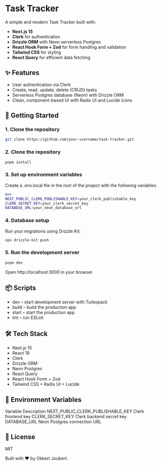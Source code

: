 # Task Tracker

A simple and modern Task Tracker built with:

-   **Next.js 15**
-   **Clerk** for authentication
-   **Drizzle ORM** with Neon serverless Postgres
-   **React Hook Form + Zod** for form handling and validation
-   **Tailwind CSS** for styling
-   **React Query** for efficient data fetching

## ✨ Features

-   User authentication via Clerk
-   Create, read, update, delete (CRUD) tasks
-   Serverless Postgres database (Neon) with Drizzle ORM
-   Clean, component-based UI with Radix UI and Lucide icons

## 🚀 Getting Started

### 1. Clone the repository

```bash
git clone https://github.com/your-username/task-tracker.git
```

### 2. Clone the repository

```bash
pnpm install
```

### 3. Set up environment variables

Create a .env.local file in the root of the project with the following variables:

```bash
env
NEXT_PUBLIC_CLERK_PUBLISHABLE_KEY=your_clerk_publishable_key
CLERK_SECRET_KEY=your_clerk_secret_key
DATABASE_URL=your_neon_database_url
```

### 4. Database setup

Run your migrations using Drizzle Kit:

```bash
npx drizzle-kit push
```

### 5. Run the development server

```bash
pnpm dev
```

Open http://localhost:3000 in your browser.

## 📦 Scripts

-   dev – start development server with Turbopack
-   build – build the production app
-   start – start the production app
-   lint – run ESLint

## 🛠 Tech Stack

-   Next.js 15
-   React 19
-   Clerk
-   Drizzle ORM
-   Neon Postgres
-   React Query
-   React Hook Form + Zod
-   Tailwind CSS + Radix UI + Lucide

## 🔐 Environment Variables

Variable Description
NEXT_PUBLIC_CLERK_PUBLISHABLE_KEY Clerk frontend key
CLERK_SECRET_KEY Clerk backend secret key
DATABASE_URL Neon Postgres connection URL

## 📄 License

MIT

Built with ❤️ by Okkert Joubert.
